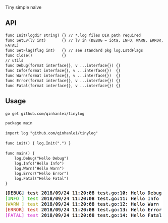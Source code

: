Tiny simple naive

## API
```golang
func Init(logdir string) {} // *.log files DIR path required
func SetLv(lv int)       {} // lv in (DEBUG = iota, INFO, WARN, ERROR, FATAL)
func SetFlag(flag int)   {} // see standard pkg log.LstdFlags
func Close()             {}
// utils
func Debug(format interface{}, v ...interface{}) {}
func Info(format interface{}, v ...interface{})  {}
func Warn(format interface{}, v ...interface{})  {}
func Error(format interface{}, v ...interface{}) {}
func Fatal(format interface{}, v ...interface{}) {}
```

## Usage
`go get github.com/qinhanlei/tinylog`
```golang
package main

import log "github.com/qinhanlei/tinylog"

func init() { log.Init(".") }

func main() {
	log.Debug("Hello Debug")
	log.Info("Hello Info")
	log.Warn("Hello Warn")
	log.Error("Hello Error")
	log.Fatal("Hello Fatal")
}
```
<div align="left"><img width="500" height="90" src="https://raw.githubusercontent.com/qinhanlei/tinylog/master/test.png"/></div>
